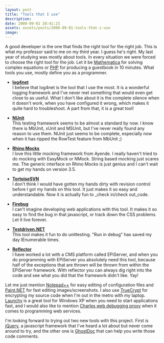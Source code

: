 ```yaml
---
layout: post
title: "Tools that I use"
description:
date: 2008-09-01 20:41:23
assets: assets/posts/2008-09-01-tools-that-i-use
image: 
---
```


A good developer is the one that finds the right tool for the right job. This is what my professor said to me on my third year. I guess he's right. My last year of studying was mostly about tools. In every situation we were forced to choose the right tool for the job. Let it be [Mathematica](http://www.wolfram.com/ "Mathematica home page") for solving complex equations or [PHP](http://www.php.net "Poor mans home page") for producing a guestbook in 10 minutes. What tools you use, mostly define you as a programmer.

* **[log4net](http://logging.apache.org/log4net/index.html "Apache Log4Net")**  
  I believe that log4net is the tool that I use the most. It is a wonderful logging framework and I've never met something that would even get close to as useful. What I don't like about it is the complete silence when it doesn't work, when you have configured it wrong, which makes it quite hard to troubleshoot. A part from that, it is a great tool!

* **[NUnit](http://www.nunit.org/index.php)**  
  This testing framework seems to be almost a standard by now. I know there is MbUnit, xUnit and MSUnit, but I've never really found any reason to use them. NUnit just seems to be complete, especially now when it has ripped the RowTest feature from MbUnit ;)

* **[Rhino Mocks](http://www.ayende.com/projects/rhino-mocks.aspx)**  
  I love this little mocking framework from Ayende. I really haven't tried to do mocking with EasyMock or NMock. String based mocking just scares me. The generic interface on Rhino Mocks is just genius and I can't wait to get my hands on version 3.5.

* **[TortoiseSVN](http://tortoisesvn.tigris.org/)**  
  I don't think I would have gotten my hands dirty with revision control before I got my hands on this tool. It just makes it so easy and understandable. Now it is actually fun to _check in/check out_code.

* **[Firebug](http://getfirebug.com/)**  
  I can't imagine developing web applications with this tool. It makes it so easy to find the bug in that javascript, or track down the CSS problems. Let it live forever.

* **[Testdriven.NET](http://www.testdriven.net/)**  
  This tool makes it fun to do unittesting. "Run in debug" has saved my day IEnumerable times.

* **[Reflector](http://www.red-gate.com/products/reflector/)**  
  I have worked a lot with a CMS platform called EPiServer, and when you do programming with EPiServer you absolutely need this tool, because half of the exceptions that are thrown will be thrown from within the EPiServer framework. With reflector you can always dig right into the code and see what you did that the framework didn't like. Yay!

Let me just mention [Notepad++](http://notepad-plus.sourceforge.net/uk/site.htm) for easy editing of configuration files and [Paint.NET](http://www.getpaint.net/) for fast editing images/screenshots. I also use [TrueCrypt](http://www.truecrypt.org/) for encrypting my source code when I'm out in the metro with my laptop. [Launchy](http://www.launchy.net/) is a great tool for Windows XP when you need to start applications fast, and I would also like to mention [Charles web debugging proxy](http://www.charlesproxy.com/) when it comes to programming web services.

I'm looking forward to trying out two new tools with this project. First is [jQuery](http://jquery.com/), a javascript framework that I've heard a lot about but never come around to try, and the other one is [GhostDoc](http://www.roland-weigelt.de/ghostdoc/) that can help you write those code comments.
